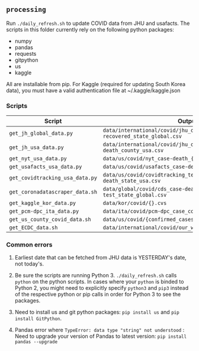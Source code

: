 ## `processing`

Run `./daily_refresh.sh` to update COVID data from JHU and usafacts. The
scripts in this folder currently rely on the following python packages:

- numpy
- pandas
- requests
- gitpython
- us
- kaggle

All are installable from pip. For Kaggle (required for updating South Korea
data), you must have a valid authentication file at ~/.kaggle/kaggle.json


### Scripts

| Script                          | Output |
| --------------------------------| ------ |
| `get_jh_global_data.py`         | `data/international/covid/jhu_data/jhu_case-death-recovered_state_global.csv` |
| `get_jh_usa_data.py`         | `data/international/covid/jhu_data/jhu_case-death_county_usa.csv` |
| `get_nyt_usa_data.py`           | `data/us/covid/nyt_case-death_{state/county}_usa.csv` |
| `get_usafacts_usa_data.py`      | `data/us/covid/usafacts_case-death_county_usa.csv` |
| `get_covidtracking_usa_data.py` | `data/us/covid/covidtracking_test-case-hospitalized-death_state_usa.csv` |
| `get_coronadatascraper_data.sh` | `data/global/covid/cds_case-death-recovered-test_state_global.csv` |
| `get_kaggle_kor_data.py`        | `data/kor/covid/{}.cvs` |
| `get_pcm-dpc_ita_data.py`       | `data/ita/covid/pcm-dpc_case_county_ita.csv` |
| `get_us_county_covid_data.sh`   | `data/us/covid/{confirmed_cases,deaths}.csv` |
| `get_ECDC_data.sh`              | `data/international/covid/our_world_in_data/full_data.csv` |


### Common errors

1. Earliest date that can be fetched from JHU data is YESTERDAY's date, not
   today's.

2. Be sure the scripts are running Python 3. `./daily_refresh.sh` calls
   `python` on the python scripts. In cases where your `python` is binded to
   Python 2, you might need to explicitly specify `python3` and `pip3` instead
   of the respective python or pip calls in order for Python 3 to see the
   packages.

3. Need to install us and git python packages: `pip install us` and `pip
   install GitPython`.

4. Pandas error where `TypeError: data type "string" not understood` : Need to
   upgrade your version of Pandas to latest version: `pip install pandas
   --upgrade`

